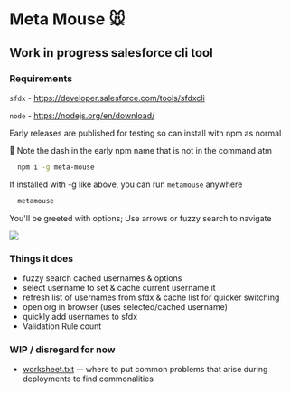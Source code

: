# Meta Mouse 🐭

## Work in progress salesforce cli tool

### Requirements

`sfdx` - https://developer.salesforce.com/tools/sfdxcli

`node` - https://nodejs.org/en/download/

Early releases are published for testing so can install with npm as normal

📌 Note the dash in the early npm name that is not in the command atm

```bash
  npm i -g meta-mouse
```

If installed with -g like above, you can run `metamouse` anywhere

```bash
  metamouse
```

You'll be greeted with options; Use arrows or fuzzy search to navigate

<img src="https://i.imgur.com/Va2qmMc.png">

### Things it does

- fuzzy search cached usernames & options
- select username to set & cache current username  it
- refresh list of usernames from sfdx & cache list for quicker switching
- open org in browser (uses selected/cached username)
- quickly add usernames to sfdx
- Validation Rule count

### WIP / disregard for now

- [worksheet.txt](worksheet.txt) -- where to put common problems that arise during deployments to find commonalities
